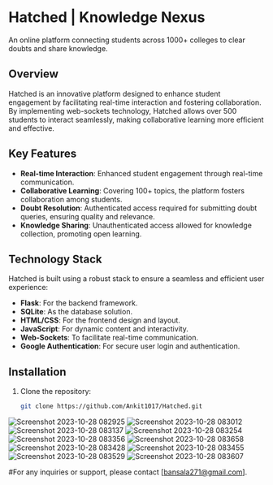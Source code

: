 # Hatched | Knowledge Nexus

An online platform connecting students across 1000+ colleges to clear doubts and share knowledge.

## Overview

Hatched is an innovative platform designed to enhance student engagement by facilitating real-time interaction and fostering collaboration. By implementing web-sockets technology, Hatched allows over 500 students to interact seamlessly, making collaborative learning more efficient and effective.

## Key Features

- **Real-time Interaction**: Enhanced student engagement through real-time communication.
- **Collaborative Learning**: Covering 100+ topics, the platform fosters collaboration among students.
- **Doubt Resolution**: Authenticated access required for submitting doubt queries, ensuring quality and relevance.
- **Knowledge Sharing**: Unauthenticated access allowed for knowledge collection, promoting open learning.

## Technology Stack

Hatched is built using a robust stack to ensure a seamless and efficient user experience:

- **Flask**: For the backend framework.
- **SQLite**: As the database solution.
- **HTML/CSS**: For the frontend design and layout.
- **JavaScript**: For dynamic content and interactivity.
- **Web-Sockets**: To facilitate real-time communication.
- **Google Authentication**: For secure user login and authentication.

## Installation

1. Clone the repository:
   ```sh
   git clone https://github.com/Ankit1017/Hatched.git

![Screenshot 2023-10-28 082925](https://github.com/Ankit1017/Hatched/assets/98407157/1c3462ef-df24-476e-b77e-84e846d0287e)
![Screenshot 2023-10-28 083012](https://github.com/Ankit1017/Hatched/assets/98407157/6ce29846-1ef4-440c-a56f-c41ec0f2c847)
![Screenshot 2023-10-28 083137](https://github.com/Ankit1017/Hatched/assets/98407157/c77e38d0-9179-4ff6-ad44-eb43a58fb8c2)
![Screenshot 2023-10-28 083254](https://github.com/Ankit1017/Hatched/assets/98407157/126eb991-1bf5-48f0-bb3b-fdd2dc82e724)
![Screenshot 2023-10-28 083356](https://github.com/Ankit1017/Hatched/assets/98407157/08b8c951-b278-4e36-ac40-dc6a1e1ff48d)
![Screenshot 2023-10-28 083658](https://github.com/Ankit1017/Hatched/assets/98407157/9d37b855-6c1d-4785-846c-e9f155e1d9d0)
![Screenshot 2023-10-28 083428](https://github.com/Ankit1017/Hatched/assets/98407157/b0ef475e-b3e6-4880-a33e-8a9f25175cbe)
![Screenshot 2023-10-28 083455](https://github.com/Ankit1017/Hatched/assets/98407157/a0b9be72-548f-4b7c-93ad-99b3dcd81de1)
![Screenshot 2023-10-28 083529](https://github.com/Ankit1017/Hatched/assets/98407157/39df2af6-787d-4908-ae88-ab788f056eed)
![Screenshot 2023-10-28 083607](https://github.com/Ankit1017/Hatched/assets/98407157/5594aeca-6fbe-4019-9926-eb06fdf8c79f)

#For any inquiries or support, please contact [bansala271@gmail.com].
